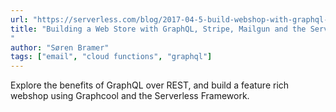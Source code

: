 ```yaml
---
url: "https://serverless.com/blog/2017-04-5-build-webshop-with-graphql-and-serverless/"
title: "Building a Web Store with GraphQL, Stripe, Mailgun and the Serverless Framework
"
author: "Søren Bramer"
tags: ["email", "cloud functions", "graphql"]
---
```


Explore the benefits of GraphQL over REST, and build a feature rich webshop using Graphcool and the Serverless Framework.